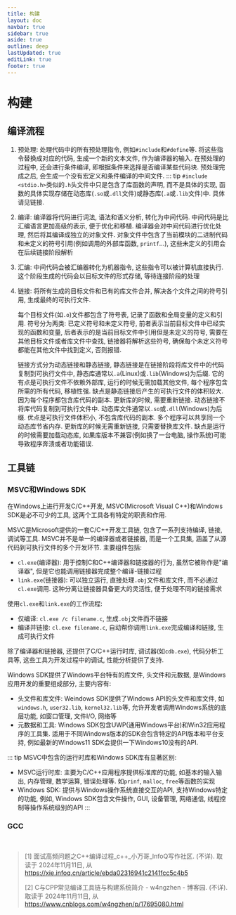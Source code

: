 ```yaml
---
title: 构建
layout: doc
navbar: true
sidebar: true
aside: true
outline: deep
lastUpdated: true
editLink: true
footer: true
---
```


# 构建

## 编译流程

1. 预处理: 处理代码中的所有预处理指令, 例如`#include`和`#define`等. 将这些指令替换成对应的代码, 生成一个新的文本文件, 作为编译器的输入. 在预处理的过程中, 还会进行条件编译, 即根据条件来选择是否编译某些代码块. 预处理完成之后, 会生成一个没有宏定义和条件编译的中间文件. 
    ::: tip
    `#include <stdio.h>`类似的`.h`头文件中只是包含了库函数的声明, 而不是具体的实现, 函数的具体实现存储在动态库(`.so`或`.dll`文件)或静态库(`.a`或`.lib`文件)中. 具体请见链接.
2. 编译: 编译器将代码进行词法, 语法和语义分析, 转化为中间代码. 中间代码是比汇编语言更加高级的表示, 便于优化和移植. 编译器会对中间代码进行优化处理, 然后将其编译成独立的对象文件. 对象文件中包含了当前模块的二进制代码和未定义的符号引用(例如调用的外部库函数, `printf`...), 这些未定义的引用会在后续链接阶段解析
3. 汇编: 中间代码会被汇编器转化为机器指令, 这些指令可以被计算机直接执行. 这个阶段生成的代码会以目标文件的形式存储, 等待连接阶段的处理
4. 链接: 将所有生成的目标文件和已有的库文件合并, 解决各个文件之间的符号引用, 生成最终的可执行文件. 

   每个目标文件(如`.o`)文件都包含了符号表, 记录了函数和全局变量的定义和引用. 符号分为两类: 已定义符号和未定义符号, 前者表示当前目标文件中已经实现的函数和变量, 后者表示的是当前目标文件中引用但是未定义的符号, 需要在其他目标文件或者库文件中查找, 链接器将解析这些符号, 确保每个未定义符号都能在其他文件中找到定义, 否则报错. 

   链接方式分为动态链接和静态链接, 静态链接是在链接阶段将库文件中的代码复制到可执行文件中, 静态库通常以`.a`(Linux)或`.lib`(Windows)为后缀. 它的有点是可执行文件不依赖外部库, 运行的时候无需加载其他文件, 每个程序包含所需的所有代码, 移植性强. 缺点是静态链接后产生的可执行文件的体积较大. 因为每个程序都包含库代码的副本. 更新库的时候, 需要重新链接. 动态链接不将库代码复制到可执行文件中. 动态库文件通常以`.so`或`.dll`(Windows)为后缀. 优点是可执行文件体积小, 不包含库代码的副本. 多个程序可以共享同一个动态库节省内存. 更新库的时候无需重新链接, 只需要替换库文件. 缺点是运行的时候需要加载动态库, 如果库版本不兼容(例如换了一台电脑, 操作系统)可能导致程序奔溃或者功能错误.

## 工具链

### MSVC和Windows SDK

在Windows上进行开发C/C++开发, MSVC(Microsoft Visual C++)和Windows SDK是必不可少的工具, 这两个工具各有特定的职责和作用.

MSVC是Microsoft提供的一套C/C++开发工具链, 包含了一系列支持编译, 链接, 调试等工具. MSVC并不是单一的编译器或者链接器, 而是一个工具集, 涵盖了从源代码到可执行文件的多个开发环节. 主要组件包括:

- `cl.exe`(编译器): 用于控制C和C++编译器和链接器的行为, 虽然它被称作是"编译器", 但是它也能调用链接器完成整个编译-链接过程
- `link.exe`(链接器): 可以独立运行, 直接处理`.obj`文件和库文件, 而不必通过`cl.exe`调用. 这种分离让链接器具备更大的灵活性, 便于处理不同的链接需求

使用`cl.exe`和`link.exe`的工作流程:

- 仅编译: `cl.exe /c filename.c`, 生成`.obj`文件而不链接
- 编译并链接: `cl.exe filename.c`, 自动帮你调用`link.exe`完成编译和链接, 生成可执行文件

除了编译器和链接器, 还提供了C/C++运行时库, 调试器(如`cdb.exe`), 代码分析工具等, 这些工具为开发过程中的调试, 性能分析提供了支持.

Windows SDK提供了Windows平台特有的库文件, 头文件和元数据, 是Windows应用开发的重要组成部分, 主要内容有:

- 头文件和库文件: Weindows SDK提供了Windows API的头文件和库文件, 如`windows.h`, `user32.lib`, `kernel32.lib`等, 允许开发者调用Windows系统的底层功能, 如窗口管理, 文件I/O, 网络等
- 元数据和工具: Windows SDK包含UWP(通用Windows平台)和Win32应用程序的工具集. 适用于不同Windows版本的SDK会包含特定的API版本和平台支持, 例如最新的Windows11 SDK会提供一下Windows10没有的API.

::: tip
MSVC中包含的运行时库和Windows SDK库有显著区别:

- MSVC运行时库: 主要为C/C++应用程序提供标准库的功能, 如基本的输入输出, 内存管理, 数学运算, 错误处理等. 如`prinf`, `malloc`, `free`等函数的实现
- Windows SDK: 提供与Windows操作系统直接交互的API, 支持Windows特定的功能, 例如, Windows SDK包含文件操作, GUI, 设备管理, 网络通信, 线程控制等操作系统级别的API
:::

### GCC

<br>

> [1] 面试高频问题之C++编译过程_c++_小万哥_InfoQ写作社区. (不详). 取读于 2024年11月11日, 从 https://xie.infoq.cn/article/ebda02316941c2141fcc5c4b5
>
> [2] C与CPP常见编译工具链与构建系统简介 - w4ngzhen - 博客园. (不详). 取读于 2024年11月11日, 从 https://www.cnblogs.com/w4ngzhen/p/17695080.html